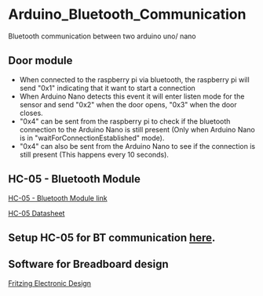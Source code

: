 # Arduino_Bluetooth_Communication
Bluetooth communication between two arduino uno/ nano

## Door module

- When connected to the raspberry pi via bluetooth, the raspberry pi will send "0x1" indicating that it want to start a connection
- When Arduino Nano detects this event it will enter listen mode for the sensor and send "0x2" when the door opens, "0x3" when the door closes.
- "0x4" can be sent from the raspberry pi to check if the bluetooth connection to the Arduino Nano is still present (Only when Arduino Nano is in "waitForConnectionEstablished" mode).
- "0x4" can also be sent from the Arduino Nano to see if the connection is still present (This happens every 10 seconds).


## HC-05 - Bluetooth Module
[HC-05 - Bluetooth Module link](https://components101.com/wireless/hc-05-bluetooth-module)

[HC-05 Datasheet](docs/HC-05_datasheet.pdf)

## Setup HC-05 for BT communication [here](HC-05_Setup/README.md).


## Software for Breadboard design

[Fritzing Electronic Design](https://github.com/fritzing/fritzing-app)
